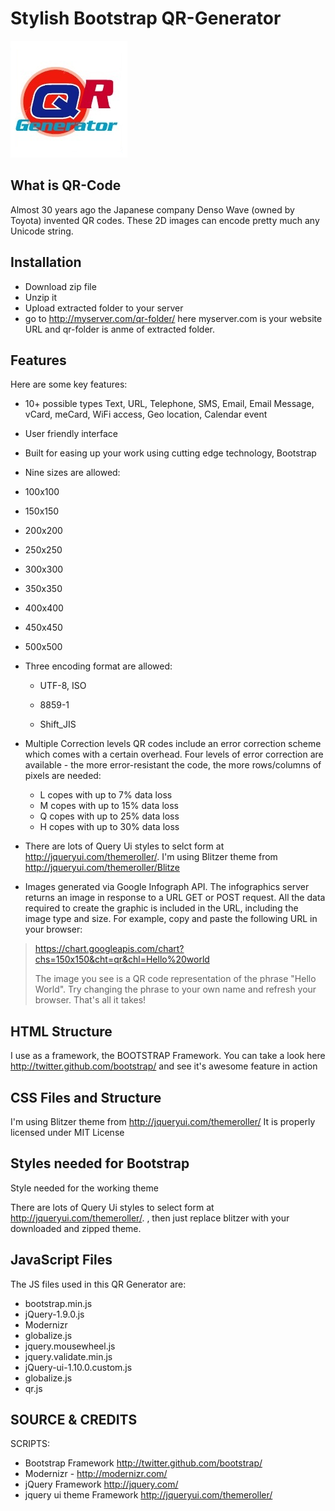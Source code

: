 # Stylish Bootstrap QR-Generator

![Stylish Bootstrap QR-Generator](https://raw.githubusercontent.com/egy1st/images/main/logo/qr-logo.png)

## What is QR-Code

Almost 30 years ago the Japanese company Denso Wave (owned by Toyota) invented QR codes. These 2D images can encode pretty much any Unicode string.

## Installation

- Download zip file
- Unzip it
- Upload extracted folder to your server
- go to http://myserver.com/qr-folder/  here myserver.com is your website URL and qr-folder is anme of extracted folder.


## Features

Here are some key features:

- 10+ possible types Text, URL, Telephone, SMS, Email, Email Message, vCard, meCard, WiFi access, Geo location, Calendar event

- User friendly interface

- Built for easing up your work using cutting edge technology, Bootstrap

-  Nine sizes are allowed:

  - 100x100
  - 150x150
  - 200x200
  - 250x250
  - 300x300
  - 350x350
  - 400x400
  - 450x450
  - 500x500

- Three encoding format are allowed:

  -  UTF-8, ISO

  - 8859-1
  -  Shift_JIS

- Multiple Correction levels
  QR codes include an error correction scheme which comes with a certain overhead. Four levels of error    correction are available - the more error-resistant the code, the more rows/columns of pixels are needed:

  - L copes with up to 7% data loss
  - M copes with up to 15% data loss
  - Q copes with up to 25% data loss
  - H copes with up to 30% data loss

- There are lots of Query Ui styles to selct form at http://jqueryui.com/themeroller/.  I'm using Blitzer theme from http://jqueryui.com/themeroller/Blitze 

- Images generated via Google Infograph API. The infographics server returns an image in response to a URL GET or POST request. All the data required to create the graphic is included in the URL, including the image type and size. For example, copy and paste the following URL in your browser:

>  https://chart.googleapis.com/chart?chs=150x150&cht=qr&chl=Hello%20world
>
> The image you see is a QR code representation of the phrase "Hello World". Try changing the phrase to your own name and refresh your browser. That's all it takes!

 

## HTML Structure

I use as a framework, the BOOTSTRAP Framework. You can take a look here http://twitter.github.com/bootstrap/  and see it's awesome feature in action

## CSS Files and Structure

I'm using Blitzer theme from http://jqueryui.com/themeroller/
It is properly licensed under MIT License

## Styles needed for Bootstrap

<!-- Bootstrap -->
 <link href="css/bootstrap.min.css" rel="stylesheet" media="screen">
 <link rel="stylesheet" href="css/style.css" />

Style needed for the working theme

 <link rel="stylesheet" href="css/blitzer/jquery-ui.css" />

 There are lots of Query Ui styles to select form at http://jqueryui.com/themeroller/.  , then just replace blitzer with your downloaded and zipped theme.

 

## JavaScript Files

The JS files used in this QR Generator are:

- bootstrap.min.js
- jQuery-1.9.0.js
- Modernizr
- globalize.js
- jquery.mousewheel.js
- jquery.validate.min.js
- jQuery-ui-1.10.0.custom.js
- globalize.js
- qr.js

## SOURCE & CREDITS

SCRIPTS:

- Bootstrap Framework http://twitter.github.com/bootstrap/
- Modernizr - http://modernizr.com/
- jQuery Framework http://jquery.com/
- jquery ui theme Framework http://jqueryui.com/themeroller/
